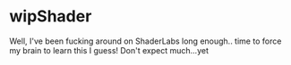 # wipShader
Well, I've been fucking around on ShaderLabs long enough.. time to force my brain to learn this I guess! Don't expect much...yet
